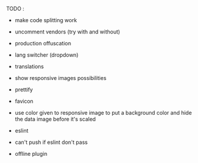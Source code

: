 TODO :

- make code splitting work
- uncomment vendors (try with and without)
- production offuscation
- lang switcher (dropdown)
- translations
- show responsive images possibilities
- prettify
- favicon
- use color given to responsive image to put a background color and hide the data image before it's scaled

- eslint
- can't push if eslint don't pass

- offline plugin
